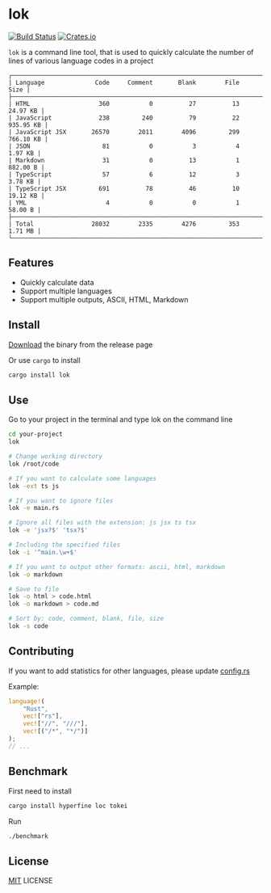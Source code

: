

# lok

[![Build Status](https://img.shields.io/travis/wyhaya/lok.svg?style=flat-square)](https://travis-ci.org/wyhaya/lok)
[![Crates.io](https://img.shields.io/crates/l/lok.svg?style=flat-square)](https://github.com/wyhaya/lok/blob/master/LICENSE)

`lok` is a command line tool, that is used to quickly calculate the number of lines of various language codes in a project

```
┌──────────────────────────────────────────────────────────────────────────────┐
| Language              Code     Comment       Blank        File          Size |
├──────────────────────────────────────────────────────────────────────────────┤
| HTML                   360           0          27          13      24.97 KB |
| JavaScript             238         240          79          22     935.95 KB |
| JavaScript JSX       26570        2011        4096         299     766.10 KB |
| JSON                    81           0           3           4       1.97 KB |
| Markdown                31           0          13           1      882.00 B |
| TypeScript              57           6          12           3       3.78 KB |
| TypeScript JSX         691          78          46          10      19.12 KB |
| YML                      4           0           0           1       58.00 B |
├──────────────────────────────────────────────────────────────────────────────┤
| Total                28032        2335        4276         353       1.71 MB |
└──────────────────────────────────────────────────────────────────────────────┘
```

## Features

* Quickly calculate data
* Support multiple languages
* Support multiple outputs, ASCII, HTML, Markdown

## Install

[Download](https://github.com/wyhaya/lok/releases) the binary from the release page

Or use `cargo` to install

```bash
cargo install lok
```

## Use

Go to your project in the terminal and type lok on the command line

```bash
cd your-project
lok

# Change working directory
lok /root/code
```

```bash
# If you want to calculate some languages
lok -ext ts js
```

```bash
# If you want to ignore files
lok -e main.rs

# Ignore all files with the extension: js jsx ts tsx
lok -e 'jsx?$' 'tsx?$'
```

```bash
# Including the specified files
lok -i '^main.\w+$'
```

```bash
# If you want to output other formats: ascii, html, markdown
lok -o markdown

# Save to file
lok -o html > code.html
lok -o markdown > code.md
```
      
```bash
# Sort by: code, comment, blank, file, size
lok -s code
```    

## Contributing

If you want to add statistics for other languages, please update [config.rs](./src/config.rs)

Example:

```rust
language!(
    "Rust", 
    vec!["rs"], 
    vec!["//", "///"], 
    vec![("/*", "*/")]
);
// ...
```

## Benchmark

First need to install

```bash
cargo install hyperfine loc tokei
```

Run

```bash
./benchmark
```

## License

[MIT](./LICENSE) LICENSE

